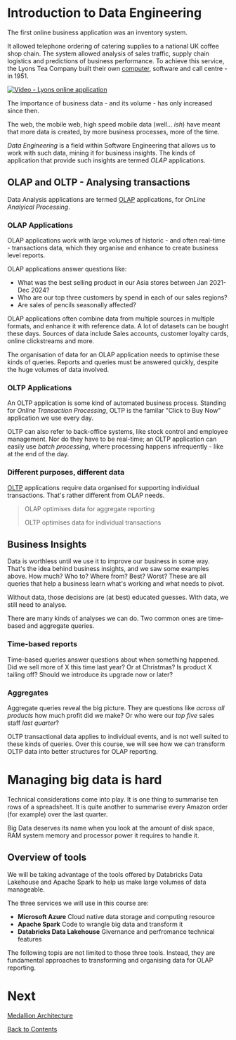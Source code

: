 # Introduction to Data Engineering

The first online business application was an inventory system.

It allowed telephone ordering of catering supplies to a national UK coffee shop chain. The system allowed analysis of sales traffic, supply chain logistics and predictions of business performance. To achieve this service, the Lyons Tea Company built their own [computer](<https://en.wikipedia.org/wiki/LEO_(computer)>), software and call centre - in 1951.

[![Video - Lyons online application](https://img.youtube.com/watch?v=X0yYDxjBnTM/0.jpg)](https://www.youtube.com/watch?v=X0yYDxjBnTM)

The importance of business data - and its volume - has only increased since then.

The web, the mobile web, high speed mobile data (well... _ish_) have meant that more data is created, by more business processes, more of the time.

_Data Engineering_ is a field within Software Engineering that allows us to work with such data, mining it for business insights. The kinds of application that provide such insights are termed _OLAP_ applications.

## OLAP and OLTP - Analysing transactions

Data Analysis applications are termed [OLAP](https://en.wikipedia.org/wiki/Online_analytical_processing) applications, for _OnLine Analyical Processing_.

### OLAP Applications

OLAP applications work with large volumes of historic - and often real-time - transactions data, which they organise and enhance to create business level reports.

OLAP applications answer questions like:

- What was the best selling product in our Asia stores between Jan 2021-Dec 2024?
- Who are our top three customers by spend in each of our sales regions?
- Are sales of pencils seasonally affected?

OLAP applications often combine data from multiple sources in multiple formats, and enhance it with reference data. A lot of datasets can be bought these days. Sources of data include Sales accounts, customer loyalty cards, online clickstreams and more.

The organisation of data for an OLAP application needs to optimise these kinds of queries. Reports and queries must be answered quickly, despite the huge volumes of data involved.

### OLTP Applications

An OLTP application is some kind of automated business process. Standing for _Online Transaction Processing_, OLTP is the familar "Click to Buy Now" application we use every day.

OLTP can also refer to back-office systems, like stock control and employee management. Nor do they have to be real-time; an OLTP application can easily use _batch processing_, where processing happens infrequently - like at the end of the day.

### Different purposes, different data

[OLTP](https://en.wikipedia.org/wiki/Online_transaction_processing) applications require data organised for supporting individual transactions. That's rather different from OLAP needs.

> OLAP optimises data for aggregate reporting
>
> OLTP optimises data for individual transactions

## Business Insights

Data is worthless until we use it to improve our business in some way. That's the idea behind business insights, and we saw some examples above. How much? Who to? Where from? Best? Worst? These are all queries that help a business learn what's working and what needs to pivot.

Without data, those decisions are (at best) educated guesses. With data, we still need to analyse.

There are many kinds of analyses we can do. Two common ones are time-based and aggregate queries.

### Time-based reports

Time-based queries answer questions about when something happened. Did we sell more of X this time last year? Or at Christmas? Is product X tailing off? Should we introduce its upgrade now or later?

### Aggregates

Aggregate queries reveal the big picture. They are questions like _across all products_ how much profit did we make? Or who were our _top five_ sales staff _last quarter_?

OLTP transactional data applies to individual events, and is not well suited to these kinds of queries. Over this course, we will see how we can transform OLTP data into better structures for OLAP reporting.

# Managing big data is hard

Technical considerations come into play. It is one thing to summarise ten rows of a spreadsheet. It is quite another to summarise every Amazon order (for example) over the last quarter.

Big Data deserves its name when you look at the amount of disk space, RAM system memory and processor power it requires to handle it.

## Overview of tools

We will be taking advantage of the tools offered by Databricks Data Lakehouse and Apache Spark to help us make large volumes of data manageable.

The three services we will use in this course are:

- **Microsoft Azure** Cloud native data storage and computing resource
- **Apache Spark** Code to wrangle big data and transform it
- **Databricks Data Lakehouse** Givernance and perfromance technical features

The following topis are not limited to those three tools. Instead, they are fundamental approaches to transforming and organising data for OLAP reporting.

# Next

[Medallion Architecture](/medallion-architecture.md)

[Back to Contents](/contents.md)
